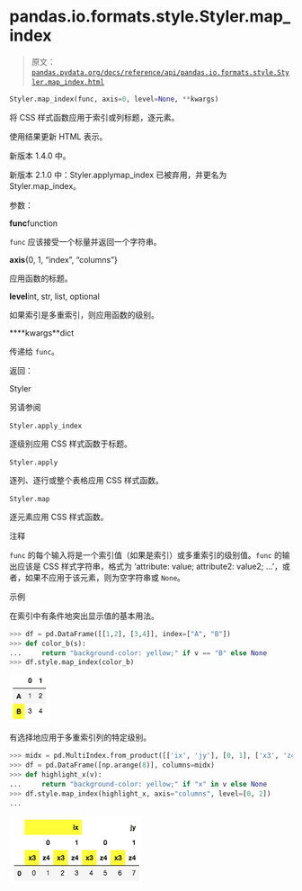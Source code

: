 # pandas.io.formats.style.Styler.map_index

> 原文：[`pandas.pydata.org/docs/reference/api/pandas.io.formats.style.Styler.map_index.html`](https://pandas.pydata.org/docs/reference/api/pandas.io.formats.style.Styler.map_index.html)

```py
Styler.map_index(func, axis=0, level=None, **kwargs)
```

将 CSS 样式函数应用于索引或列标题，逐元素。

使用结果更新 HTML 表示。

新版本 1.4.0 中。

新版本 2.1.0 中：Styler.applymap_index 已被弃用，并更名为 Styler.map_index。

参数：

**func**function

`func` 应该接受一个标量并返回一个字符串。

**axis**{0, 1, “index”, “columns”}

应用函数的标题。

**level**int, str, list, optional

如果索引是多重索引，则应用函数的级别。

****kwargs**dict

传递给 `func`。

返回：

Styler

另请参阅

`Styler.apply_index`

逐级别应用 CSS 样式函数于标题。

`Styler.apply`

逐列、逐行或整个表格应用 CSS 样式函数。

`Styler.map`

逐元素应用 CSS 样式函数。

注释

`func` 的每个输入将是一个索引值（如果是索引）或多重索引的级别值。`func` 的输出应该是 CSS 样式字符串，格式为 ‘attribute: value; attribute2: value2; …’，或者，如果不应用于该元素，则为空字符串或 `None`。

示例

在索引中有条件地突出显示值的基本用法。

```py
>>> df = pd.DataFrame([[1,2], [3,4]], index=["A", "B"])
>>> def color_b(s):
...     return "background-color: yellow;" if v == "B" else None
>>> df.style.map_index(color_b) 
```

![../../_images/appmaphead1.png](img/94dc3ec6b2f0e82a5670c24237e6e34d.png)

有选择地应用于多重索引列的特定级别。

```py
>>> midx = pd.MultiIndex.from_product([['ix', 'jy'], [0, 1], ['x3', 'z4']])
>>> df = pd.DataFrame([np.arange(8)], columns=midx)
>>> def highlight_x(v):
...     return "background-color: yellow;" if "x" in v else None
>>> df.style.map_index(highlight_x, axis="columns", level=[0, 2])
... 
```

![../../_images/appmaphead2.png](img/fdf5db41bca7a07154959cd059325c4e.png)
